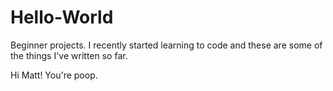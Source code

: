# Hello-World
Beginner projects. I recently started learning to code and these are some of the things I've written so far.

Hi Matt!
You're poop.